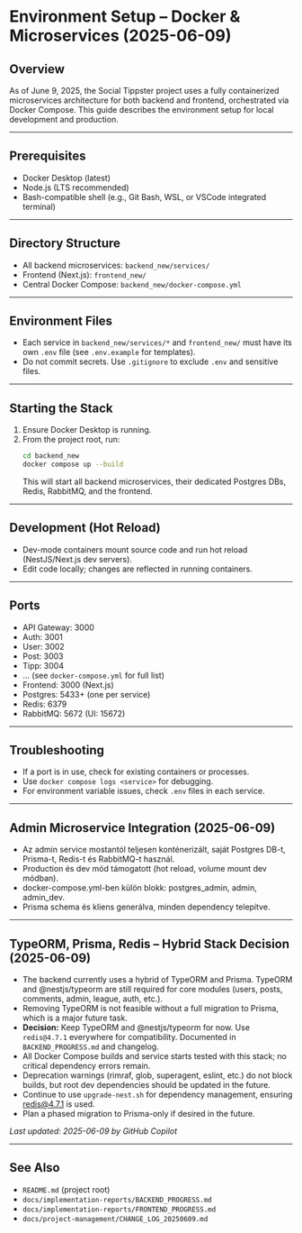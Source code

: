 # Environment Setup – Docker & Microservices (2025-06-09)

## Overview

As of June 9, 2025, the Social Tippster project uses a fully containerized microservices architecture for both backend and frontend, orchestrated via Docker Compose. This guide describes the environment setup for local development and production.

---

## Prerequisites

- Docker Desktop (latest)
- Node.js (LTS recommended)
- Bash-compatible shell (e.g., Git Bash, WSL, or VSCode integrated terminal)

---

## Directory Structure

- All backend microservices: `backend_new/services/`
- Frontend (Next.js): `frontend_new/`
- Central Docker Compose: `backend_new/docker-compose.yml`

---

## Environment Files

- Each service in `backend_new/services/*` and `frontend_new/` must have its own `.env` file (see `.env.example` for templates).
- Do not commit secrets. Use `.gitignore` to exclude `.env` and sensitive files.

---

## Starting the Stack

1. Ensure Docker Desktop is running.
2. From the project root, run:
   ```bash
   cd backend_new
   docker compose up --build
   ```
   This will start all backend microservices, their dedicated Postgres DBs, Redis, RabbitMQ, and the frontend.

---

## Development (Hot Reload)

- Dev-mode containers mount source code and run hot reload (NestJS/Next.js dev servers).
- Edit code locally; changes are reflected in running containers.

---

## Ports

- API Gateway: 3000
- Auth: 3001
- User: 3002
- Post: 3003
- Tipp: 3004
- ... (see `docker-compose.yml` for full list)
- Frontend: 3000 (Next.js)
- Postgres: 5433+ (one per service)
- Redis: 6379
- RabbitMQ: 5672 (UI: 15672)

---

## Troubleshooting

- If a port is in use, check for existing containers or processes.
- Use `docker compose logs <service>` for debugging.
- For environment variable issues, check `.env` files in each service.

---

## Admin Microservice Integration (2025-06-09)

- Az admin service mostantól teljesen konténerizált, saját Postgres DB-t, Prisma-t, Redis-t és RabbitMQ-t használ.
- Production és dev mód támogatott (hot reload, volume mount dev módban).
- docker-compose.yml-ben külön blokk: postgres_admin, admin, admin_dev.
- Prisma schema és kliens generálva, minden dependency telepítve.

---

## TypeORM, Prisma, Redis – Hybrid Stack Decision (2025-06-09)

- The backend currently uses a hybrid of TypeORM and Prisma. TypeORM and @nestjs/typeorm are still required for core modules (users, posts, comments, admin, league, auth, etc.).
- Removing TypeORM is not feasible without a full migration to Prisma, which is a major future task.
- **Decision:** Keep TypeORM and @nestjs/typeorm for now. Use `redis@4.7.1` everywhere for compatibility. Documented in `BACKEND_PROGRESS.md` and changelog.
- All Docker Compose builds and service starts tested with this stack; no critical dependency errors remain.
- Deprecation warnings (rimraf, glob, superagent, eslint, etc.) do not block builds, but root dev dependencies should be updated in the future.
- Continue to use `upgrade-nest.sh` for dependency management, ensuring redis@4.7.1 is used.
- Plan a phased migration to Prisma-only if desired in the future.

_Last updated: 2025-06-09 by GitHub Copilot_

---

## See Also

- `README.md` (project root)
- `docs/implementation-reports/BACKEND_PROGRESS.md`
- `docs/implementation-reports/FRONTEND_PROGRESS.md`
- `docs/project-management/CHANGE_LOG_20250609.md`
